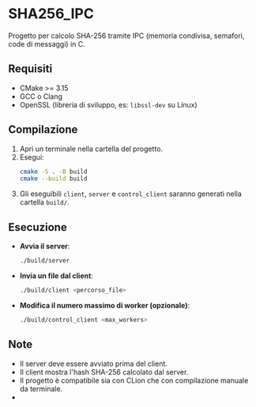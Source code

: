 # SHA256_IPC

Progetto per calcolo SHA-256 tramite IPC (memoria condivisa, semafori, code di messaggi) in C.

## Requisiti
- CMake >= 3.15
- GCC o Clang
- OpenSSL (libreria di sviluppo, es: `libssl-dev` su Linux)

## Compilazione

1. Apri un terminale nella cartella del progetto.
2. Esegui:
   ```sh
   cmake -S . -B build
   cmake --build build
   ```
3. Gli eseguibili `client`, `server` e `control_client` saranno generati nella cartella `build/`.

## Esecuzione

- **Avvia il server**:
  ```sh
  ./build/server
  ```

- **Invia un file dal client**:
  ```sh
  ./build/client <percorso_file>
  ```

- **Modifica il numero massimo di worker (opzionale)**:
  ```sh
  ./build/control_client <max_workers>
  ```

## Note
- Il server deve essere avviato prima del client.
- Il client mostra l'hash SHA-256 calcolato dal server.
- Il progetto è compatibile sia con CLion che con compilazione manuale da terminale.
- 